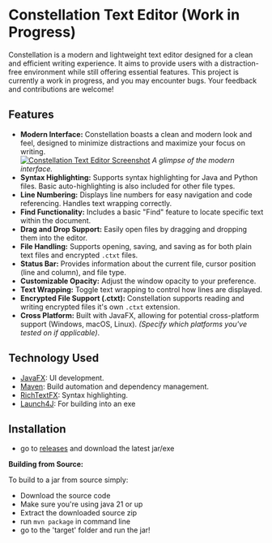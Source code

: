 # Constellation Text Editor (Work in Progress)

Constellation is a modern and lightweight text editor designed for a clean and efficient writing experience.  It aims to provide users with a distraction-free environment while still offering essential features. This project is currently a work in progress, and you may encounter bugs.  Your feedback and contributions are welcome!

## Features

*   **Modern Interface:** Constellation boasts a clean and modern look and feel, designed to minimize distractions and maximize your focus on writing.  
    [![Constellation Text Editor Screenshot](https://i.imgur.com/TMPvhoy_d.webp?maxwidth=760&fidelity=grand)](https://i.imgur.com/TMPvhoy_d.webp?maxwidth=760&fidelity=grand)
    *A glimpse of the modern interface.*
*   **Syntax Highlighting:** Supports syntax highlighting for Java and Python files.  Basic auto-highlighting is also included for other file types.
*   **Line Numbering:** Displays line numbers for easy navigation and code referencing.  Handles text wrapping correctly.
*   **Find Functionality:**  Includes a basic "Find" feature to locate specific text within the document.
*   **Drag and Drop Support:** Easily open files by dragging and dropping them into the editor.
*   **File Handling:** Supports opening, saving, and saving as for both plain text files and encrypted `.ctxt` files.
*   **Status Bar:**  Provides information about the current file, cursor position (line and column), and file type.
*   **Customizable Opacity:** Adjust the window opacity to your preference.
*   **Text Wrapping:** Toggle text wrapping to control how lines are displayed.
*   **Encrypted File Support (.ctxt):**  Constellation supports reading and writing encrypted files it's own `.ctxt` extension.
*   **Cross Platform:** Built with JavaFX, allowing for potential cross-platform support (Windows, macOS, Linux).  *(Specify which platforms you've tested on if applicable)*.

## Technology Used

*   [JavaFX](https://github.com/openjdk/jfx): UI development.
*   [Maven](https://maven.apache.org/): Build automation and dependency management.
*   [RichTextFX](https://github.com/FXMisc/RichTextFX): Syntax highlighting.
*   [Launch4J](https://launch4j.sourceforge.net/): For building into an exe
  

## Installation
* go to [releases](https://github.com/JacobsProjects/Constellation-Text-Editor/releases) and download the latest jar/exe


**Building from Source:**

To build to a jar from source simply:
*  Download the source code
*  Make sure you're using java 21 or up
*  Extract the downloaded source zip
*  run ```mvn package``` in command line
*  go to the 'target' folder and run the jar!
  

